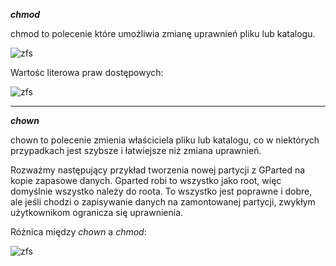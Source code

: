 ***chmod***

chmod to polecenie które umożliwia zmianę uprawnień pliku lub katalogu.

![zfs](3_5_1_chmod.png)

Wartośc literowa praw dostępowych:

![zfs](3_5_1_chmod2.png)
___
***chown***

chown to polecenie zmienia właściciela pliku lub katalogu, co w niektórych przypadkach jest szybsze i łatwiejsze niż zmiana uprawnień.

Rozważmy następujący przykład tworzenia nowej partycji z GParted na kopie zapasowe danych. Gparted robi to wszystko jako root, więc domyślnie wszystko należy do roota. To wszystko jest poprawne i dobre, ale jeśli chodzi o zapisywanie danych na zamontowanej partycji, zwykłym użytkownikom ogranicza się uprawnienia.

Różnica między *chown* a *chmod*: 

![zfs](3_5_1_chown.png)


